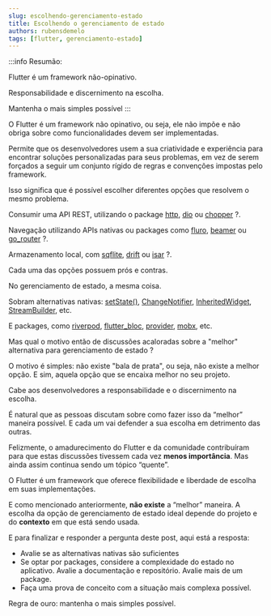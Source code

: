 ```yaml
---
slug: escolhendo-gerenciamento-estado
title: Escolhendo o gerenciamento de estado
authors: rubensdemelo
tags: [flutter, gerenciamento-estado]
---
```


:::info Resumão: 

Flutter é um framework não-opinativo. 

Responsabilidade e discernimento na escolha. 

Mantenha o mais simples possível
:::

O Flutter é um framework não opinativo, ou seja, ele não impõe e não obriga sobre como funcionalidades devem ser implementadas. 

Permite que os desenvolvedores usem a sua criatividade e experiência para encontrar soluções personalizadas para seus problemas, em vez de serem forçados a seguir um conjunto rígido de regras e convenções impostas pelo framework.

Isso significa que é possível escolher diferentes opções que resolvem o mesmo problema.

Consumir uma API REST, utilizando o package [http](https://pub.dev/packages/http), [dio](https://pub.dev/packages/dio) ou [chopper](https://pub.dev/packages/chopper) ?.

Navegação utilizando APIs nativas ou packages como [fluro](https://pub.dev/packages/fluro), [beamer](https://pub.dev/packages/beamer) ou [go_router](https://pub.dev/packages/go_router) ?.

Armazenamento local, com [sqflite](https://pub.dev/packages/sqflite), [drift](https://pub.dev/packages/drift) ou [isar](https://pub.dev/packages/isar) ?.

Cada uma das opções possuem prós e contras.

No gerenciamento de estado, a mesma coisa.

Sobram alternativas nativas: [setState()](https://api.flutter.dev/flutter/widgets/State/setState.html), [ChangeNotifier](https://api.flutter.dev/flutter/foundation/ChangeNotifier-class.html), [InheritedWidget](https://api.flutter.dev/flutter/widgets/InheritedWidget-class.html), [StreamBuilder](https://api.flutter.dev/flutter/widgets/StreamBuilder-class.html), etc.

E packages, como [riverpod](https://pub.dev/packages/riverpod), [flutter_bloc](https://pub.dev/packages/flutter_bloc), [provider](https://pub.dev/packages/provider), [mobx](https://pub.dev/packages/mobx), etc.

Mas qual o motivo então de discussões acaloradas sobre a "melhor" alternativa para gerenciamento de estado ?

O motivo é simples: não existe "bala de prata", ou seja, não existe a melhor opção. E sim, aquela opção que se encaixa melhor no seu projeto.

Cabe aos desenvolvedores a responsabilidade e o discernimento na escolha.

É natural que as pessoas discutam sobre como fazer isso da “melhor” maneira possível. E cada um vai defender a sua escolha em detrimento das outras.

Felizmente, o amadurecimento do Flutter e da comunidade contribuíram para que estas discussões tivessem cada vez **menos importância**. Mas ainda assim continua sendo um tópico “quente”.

O Flutter é um framework que oferece flexibilidade e liberdade de escolha em suas implementações.

E como mencionado anteriormente, **não existe** a “melhor” maneira. A escolha da opção de gerenciamento de estado ideal depende do projeto e do **contexto** em que está sendo usada.

E para finalizar e responder a pergunta deste post, aqui está a resposta: 

- Avalie se as alternativas nativas são suficientes
- Se optar por packages, considere a complexidade do estado no aplicativo. Avalie a documentação e repositório. Avalie mais de um package.
- Faça uma prova de conceito com a situação mais complexa possível.

Regra de ouro: mantenha o mais simples possível.